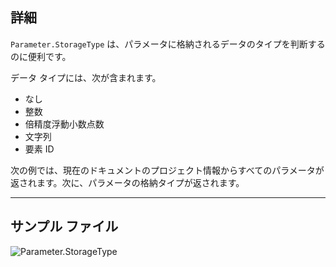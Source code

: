 ## 詳細
`Parameter.StorageType` は、パラメータに格納されるデータのタイプを判断するのに便利です。

データ タイプには、次が含まれます。
- なし
- 整数
- 倍精度浮動小数点数
- 文字列
- 要素 ID

次の例では、現在のドキュメントのプロジェクト情報からすべてのパラメータが返されます。次に、パラメータの格納タイプが返されます。

___
## サンプル ファイル

![Parameter.StorageType](./Revit.Elements.Parameter.StorageType_img.jpg)
